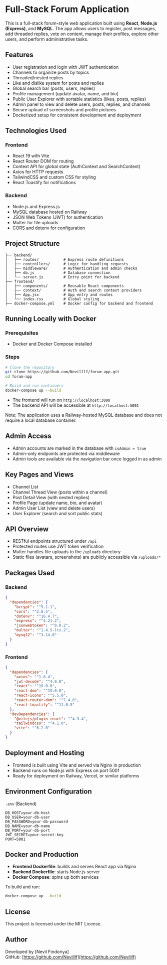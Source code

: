 # Full-Stack Forum Application

This is a full-stack forum-style web application built using **React**, **Node.js (Express)**, and **MySQL**. The app allows users to register, post messages, add threaded replies, vote on content, manage their profiles, explore other users, and perform administrative tasks.

## Features

- User registration and login with JWT authentication
- Channels to organize posts by topics
- Threaded/nested replies
- Like and dislike system for posts and replies
- Global search bar (posts, users, replies)
- Profile management (update avatar, name, and bio)
- Public User Explorer with sortable statistics (likes, posts, replies)
- Admin panel to view and delete users, posts, replies, and channels
- Secure upload of screenshots and profile pictures
- Dockerized setup for consistent development and deployment

## Technologies Used

### Frontend

- React 19 with Vite
- React Router DOM for routing
- Context API for global state (AuthContext and SearchContext)
- Axios for HTTP requests
- TailwindCSS and custom CSS for styling
- React Toastify for notifications

### Backend

- Node.js and Express.js
- MySQL database hosted on Railway
- JSON Web Tokens (JWT) for authentication
- Multer for file uploads
- CORS and dotenv for configuration

## Project Structure

```
├── backend/
│   ├── routes/           # Express route definitions
│   ├── controllers/      # Logic for handling requests
│   ├── middleware/       # Authentication and admin checks
│   ├── db.js             # Database connection
│   └── server.js         # Entry point for backend
├── frontend/
│   ├── components/       # Reusable React components
│   ├── context/          # Auth and search context providers
│   ├── App.jsx           # App entry and routes
│   └── index.css         # Global styling
├── docker-compose.yml    # Docker config for backend and frontend
```

## Running Locally with Docker

### Prerequisites

- Docker and Docker Compose installed

### Steps

```bash
# Clone the repository
git clone https://github.com/Nevilllf/forum-app.git
cd forum-app

# Build and run containers
docker-compose up --build
```

- The frontend will run on `http://localhost:3000`
- The backend API will be accessible at `http://localhost:5001`

Note: The application uses a Railway-hosted MySQL database and does not require a local database container.

## Admin Access

- Admin accounts are marked in the database with `isAdmin = true`
- Admin-only endpoints are protected via middleware
- Admin tools are available via the navigation bar once logged in as admin

## Key Pages and Views

- Channel List
- Channel Thread View (posts within a channel)
- Post Detail View (with nested replies)
- Profile Page (update name, bio, and avatar)
- Admin User List (view and delete users)
- User Explorer (search and sort public stats)

## API Overview

- RESTful endpoints structured under `/api`
- Protected routes use JWT token verification
- Multer handles file uploads to the `/uploads` directory
- Static files (avatars, screenshots) are publicly accessible via `/uploads/*`

## Packages Used

### Backend

```json
{
  "dependencies": {
    "bcrypt": "^5.1.1",
    "cors": "^2.8.5",
    "dotenv": "^16.4.7",
    "express": "^4.21.2",
    "jsonwebtoken": "^9.0.2",
    "multer": "^1.4.5-lts.2",
    "mysql2": "^3.14.0"
  }
}
```

### Frontend

```json
{
  "dependencies": {
    "axios": "^1.8.4",
    "jwt-decode": "^4.0.0",
    "react": "^19.0.0",
    "react-dom": "^19.0.0",
    "react-icons": "^5.5.0",
    "react-router-dom": "^7.4.0",
    "react-toastify": "^11.0.5"
  },
  "devDependencies": {
    "@vitejs/plugin-react": "^4.3.4",
    "tailwindcss": "^4.1.0",
    "vite": "^6.2.0"
  }
}
```

## Deployment and Hosting

- Frontend is built using Vite and served via Nginx in production
- Backend runs on Node.js with Express on port 5001
- Ready for deployment on Railway, Vercel, or similar platforms

## Environment Configuration

`.env` (Backend)

```env
DB_HOST=your-db-host
DB_USER=your-db-user
DB_PASSWORD=your-db-password
DB_NAME=your-db-name
DB_PORT=your-db-port
JWT_SECRET=your-secret-key
PORT=5001
```

## Docker and Production

- **Frontend Dockerfile**: builds and serves React app via Nginx
- **Backend Dockerfile**: starts Node.js server
- **Docker Compose**: spins up both services

To build and run:

```bash
docker-compose up --build
```

## License

This project is licensed under the MIT License.

## Author

Developed by [Nevil Findoriya]  
GitHub: [https://github.com/Nevilllf](https://github.com/Nevilllf)

